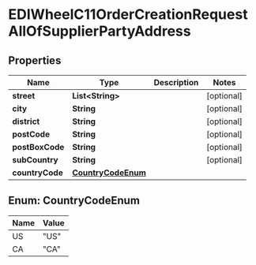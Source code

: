 

# EDIWheelC11OrderCreationRequestAllOfSupplierPartyAddress


## Properties

| Name | Type | Description | Notes |
|------------ | ------------- | ------------- | -------------|
|**street** | **List&lt;String&gt;** |  |  [optional] |
|**city** | **String** |  |  [optional] |
|**district** | **String** |  |  [optional] |
|**postCode** | **String** |  |  [optional] |
|**postBoxCode** | **String** |  |  [optional] |
|**subCountry** | **String** |  |  [optional] |
|**countryCode** | [**CountryCodeEnum**](#CountryCodeEnum) |  |  |



## Enum: CountryCodeEnum

| Name | Value |
|---- | -----|
| US | &quot;US&quot; |
| CA | &quot;CA&quot; |



